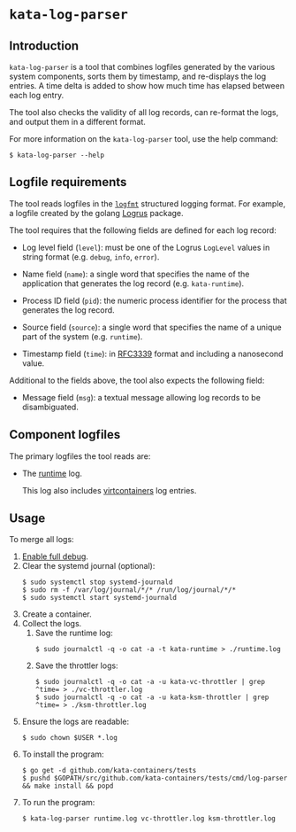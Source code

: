 # `kata-log-parser`

## Introduction

`kata-log-parser` is a tool that combines logfiles generated by the various
system components, sorts them by timestamp, and re-displays the log entries. A
time delta is added to show how much time has elapsed between each log entry.

The tool also checks the validity of all log records, can re-format the logs,
and output them in a different format.

For more information on the `kata-log-parser` tool, use the help command:

```
$ kata-log-parser --help
```

## Logfile requirements

The tool reads logfiles in the [`logfmt`](https://brandur.org/logfmt) structured
logging format. For example, a logfile created by the golang
[Logrus](https://godoc.org/github.com/sirupsen/logrus) package.

The tool requires that the following fields are defined for each log record:

- Log level field (`level`): must be one of the Logrus `LogLevel` values
  in string format (e.g. `debug`, `info`, `error`).

- Name field (`name`): a single word that specifies the name of the
  application that generates the log record (e.g. `kata-runtime`).

- Process ID field (`pid`): the numeric process identifier for the process
  that generates the log record.

- Source field (`source`): a single word that specifies the name of a unique
  part of the system (e.g. `runtime`).

- Timestamp field (`time`): in [RFC3339](https://tools.ietf.org/html/rfc3339)
  format and including a nanosecond value.

Additional to the fields above, the tool also expects the following field:

- Message field (`msg`): a textual message allowing log records to be
  disambiguated.

## Component logfiles

The primary logfiles the tool reads are:

- The [runtime](https://github.com/kata-containers/kata-containers/tree/main/src/runtime) log.

  This log also includes
  [virtcontainers](https://github.com/containers/virtcontainers) log entries.

## Usage

To merge all logs:

1. [Enable full debug](https://github.com/kata-containers/kata-containers/blob/main/docs/Developer-Guide.md#enable-full-debug).
1. Clear the systemd journal (optional):
   ```
   $ sudo systemctl stop systemd-journald
   $ sudo rm -f /var/log/journal/*/* /run/log/journal/*/*
   $ sudo systemctl start systemd-journald   
   ```
1. Create a container.
1. Collect the logs.
    1. Save the runtime log:
       ```
       $ sudo journalctl -q -o cat -a -t kata-runtime > ./runtime.log
       ```
    1. Save the throttler logs:
       ```
       $ sudo journalctl -q -o cat -a -u kata-vc-throttler | grep ^time= > ./vc-throttler.log
       $ sudo journalctl -q -o cat -a -u kata-ksm-throttler | grep ^time= > ./ksm-throttler.log
       ```
1. Ensure the logs are readable:
   ```
   $ sudo chown $USER *.log
   ```
1. To install the program:
   ```
   $ go get -d github.com/kata-containers/tests
   $ pushd $GOPATH/src/github.com/kata-containers/tests/cmd/log-parser && make install && popd
   ```
1. To run the program:
   ```
   $ kata-log-parser runtime.log vc-throttler.log ksm-throttler.log
   ```

